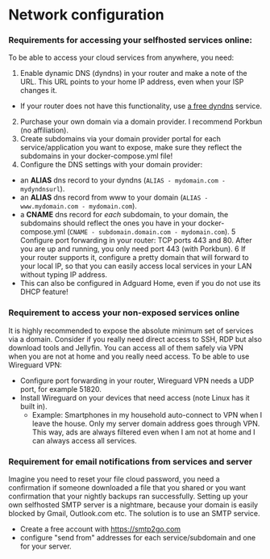 # Network configuration

### Requirements for accessing your selfhosted services online: 
To be able to access your cloud services from anywhere, you need: 
1. Enable dynamic DNS (dyndns) in your router and make a note of the URL. This URL points to your home IP address, even when your ISP changes it. 
  * If your router does not have this functionality, use [a free dyndns](https://freedns.afraid.org/) service. 
2. Purchase your own domain via a domain provider. I recommend Porkbun (no affiliation).  
3. Create subdomains via your domain provider portal for each service/application you want to expose, make sure they reflect the subdomains in your docker-compose.yml file!
4. Configure the DNS settings with your domain provider: 
  * an **ALIAS** dns record to your dyndns (`ALIAS - mydomain.com - mydyndnsurl`). 
  * an **ALIAS** dns record from www to your domain (`ALIAS - www.mydomain.com - mydomain.com`).
  * a **CNAME** dns record for _each_ subdomain, to your domain, the subdomains should reflect the ones you have in your docker-compose.yml (`CNAME - subdomain.domain.com - mydomain.com`).
5 Configure port forwarding in your router: TCP ports 443 and 80. After you are up and running, you only need port 443 (with Porkbun). 
6 If your router supports it, configure a pretty domain that will forward to your local IP, so that you can easily access local services in your LAN without typing IP address. 
  * This can also be configured in Adguard Home, even if you do not use its DHCP feature!
  
### Requirement to access your non-exposed services online
It is highly recommended to expose the absolute minimum set of services via a domain. Consider if you really need direct access to SSH, RDP but also download tools and Jellyfin. 
You can access all of them safely via VPN when you are not at home and you really need access. 
To be able to use Wireguard VPN: 
* Configure port forwarding in your router, Wireguard VPN needs a UDP port, for example 51820. 
* Install Wireguard on your devices that need access (note Linux has it built in). 
  * Example: Smartphones in my household auto-connect to VPN when I leave the house. Only my server domain address goes through VPN. This way, ads are always filtered even when I am not at home and I can always access all services.

### Requirement for email notifications from services and server
Imagine you need to reset your file cloud password, you need a confirmation if someone downloaded a file that you shared or you want confirmation that your nightly backups ran successfully. 
Setting up your own selfhosted SMTP server is a nightmare, because your domain is easily blocked by Gmail, Outlook.com etc. The solution is to use an SMTP service.
* Create a free account with https://smtp2go.com 
* configure "send from" addresses for each service/subdomain and one for your server. 

